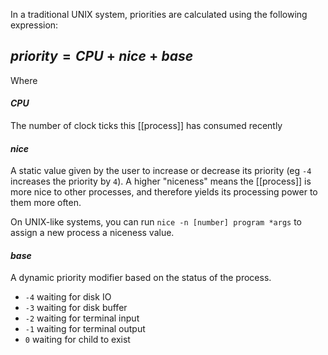 In a traditional UNIX system, priorities are calculated using the following expression:

## $priority = CPU + nice + base$

Where

#### $CPU$
The number of clock ticks this [[process]] has consumed recently

#### $nice$
A static value given by the user to increase or decrease its priority (eg `-4` increases the priority by `4`). A higher "niceness" means the [[process]] is more nice to other processes, and therefore yields its processing power to them more often.

On UNIX-like systems, you can run `nice -n [number] program *args` to assign a new process a niceness value.

#### $base$
A dynamic priority modifier based on the status of the process.

- `-4` waiting for disk IO
- `-3` waiting for disk buffer
- `-2` waiting for terminal input
- `-1` waiting for terminal output
- `0` waiting for child to exist